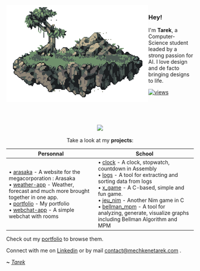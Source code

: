 <img align="left" src="/pukahuna-art.gif">

### Hey!

I'm **Tarek**, a Computer-Science student leaded by a strong passion for AI. I love design and de facto bringing designs to life. 

[![views](https://komarev.com/ghpvc/?username=t4rm&style=for-the-badge&color=A6B3AB&label=VIEWS&abbreviated=true)](https://github.com/t4rm)

<br><br><br>

<p align="center">
  <img src="https://github-readme-stats.vercel.app/api?username=t4rm&show_icons=true&theme=shadow_green&icon_color=a9bca6&border_color=A6B3AB&title_color=8ca689&text_color=c9d1cc&custom_title=Tarek's+Stats">
</p>

<p align="center">
Take a look at my <b>projects</b>:
</p>


| **Personnal** | **School** |
| -------------------------------------------------------------------------------------------------------------------------------------------------------------------------------------------------------------------------------------------------------------------------------------------------------------------------------------------------------------------------------------------------------------------------------------------------------------------------------------------------------------------------------------------------------------------------------------------------------------------------------------------------------------------------------------------------------------------------------------------------------------------------------------------------------------------------------------------------------------------------------------------------------------------------------------------------------------------------------------------------------------------------------------------------------------------------------------------------------------------------------------------------------------------------------------------------------------------- | --------------------------------------------------------------------------------------------------------------------------------------------------------------------------------------------------------------------------------------------------------------------------------------------------------------------------------------------------------------------------------------------------------------------------------------------------------------------------------------------------------------------------------------------------------------------------------------------------------------------------------------------------------------------------------------------------------------------------------------------------------------------------------------------------------------------------------------------------------------------------------------------------------------------------------------------------------------------------------------------------------------------------------------------------------------------------------------------------------------------------------------------------------------------------------------------------------------------------------------------------------------------------------------------------------------------------------------------------------------------------------- |
| • [arasaka](https://github.com/t4rm/arasaka) - A website for the megacorporation : Arasaka<br>• [weather-app](https://github.com/t4rm/weather_app) - Weather, forecast and much more brought together in one app.<br>• [portfolio](https://mechkenetarek.com/) - My portfolio<br>• [webchat-app](https://github.com/t4rm/webchat-app) - A simple webchat with rooms | • [clock](https://github.com/t4rm/horloge_x86) - A clock, stopwatch, countdown in Assembly<br>• [logs](https://github.com/t4rm/analyse_archive) - A tool for extracting and sorting data from logs <br>• [x_game](https://github.com/t4rm/jeu_x) - A C-based, simple and fun game.<br>• [jeu_nim](https://github.com/t4rm/jeu_nim) - Another Nim game in C <br>• [bellman_mpm](https://github.com/t4rm/bellman_mpm) - A tool for analyzing, generate, visualize graphs including Bellman Algorithm and MPM |

Check out my [portfolio](https://mechkenetarek.com) to browse them.

Connect with me on [Linkedin](https://www.linkedin.com/in/tareek/) or by mail contact@mechkenetarek.com .


**~** [_Tarek_](https://mechkenetarek.com/)

<!-- Credits : https://github.com/orhun  -->
